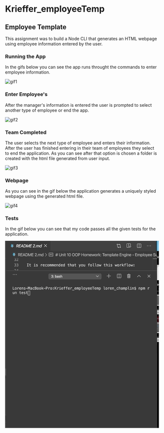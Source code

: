 # Krieffer_employeeTemp

## Employee Template
  This assignment was to build a Node CLI that generates an HTML webpage using employee information entered by the user.

### Running the App
  In the gifs below you can see the app runs throught the commands to enter employee information.

![gif1](https://github.com/Krieffer21/Krieffer_employeeTemp/blob/master/images/empl1.gif)

### Enter Employee's
  After the manager's information is entered the user is prompted to select another type of employee or end the app. 

![gif2](https://github.com/Krieffer21/Krieffer_employeeTemp/blob/master/images/empl2.gif)

### Team Completed
  The user selects the next type of employee and enters their information. After the user has finished entering in their team of employees they select to end the application. As you can see after that option is chosen a folder is created with the html file generated from user input.

![gif3](https://github.com/Krieffer21/Krieffer_employeeTemp/blob/master/images/empl3.gif)

### Webpage
  As you can see in the gif below the application generates a uniquely styled webpage using the generated html file.

![gif4](https://github.com/Krieffer21/Krieffer_employeeTemp/blob/master/images/empl4.gif)

### Tests
  In the gif below you can see that my code passes all the given tests for the application.

![test](https://github.com/Krieffer21/Krieffer_employeeTemp/blob/master/images/test.gif)
